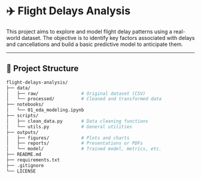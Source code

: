 # ✈️ Flight Delays Analysis

This project aims to explore and model flight delay patterns using a real-world dataset. The objective is to identify key factors associated with delays and cancellations and build a basic predictive model to anticipate them.

---

## 📂 Project Structure

```bash
flight-delays-analysis/
├── data/
│   ├── raw/                # Original dataset (CSV)
│   └── processed/          # Cleaned and transformed data
├── notebooks/
│   └── 01_eda_modeling.ipynb
├── scripts/
│   ├── clean_data.py       # Data cleaning functions
│   └── utils.py            # General utilities
├── outputs/
│   ├── figures/            # Plots and charts
│   ├── reports/            # Presentations or PDFs
│   └── model/              # Trained model, metrics, etc.
├── README.md
├── requirements.txt
├── .gitignore
└── LICENSE
